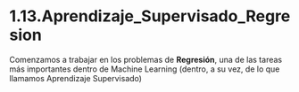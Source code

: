 # 1.13.Aprendizaje_Supervisado_Regresion
Comenzamos a trabajar en los problemas de **Regresión**, una de las tareas más importantes dentro de Machine Learning (dentro, a su vez, de lo que llamamos Aprendizaje Supervisado)
